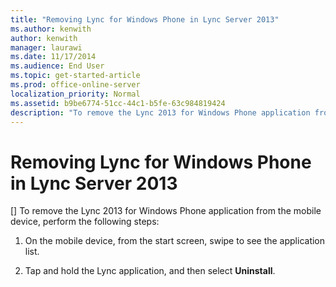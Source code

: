 ```yaml
---
title: "Removing Lync for Windows Phone in Lync Server 2013"
ms.author: kenwith
author: kenwith
manager: laurawi
ms.date: 11/17/2014
ms.audience: End User
ms.topic: get-started-article
ms.prod: office-online-server
localization_priority: Normal
ms.assetid: b9be6774-51cc-44c1-b5fe-63c984819424
description: "To remove the Lync 2013 for Windows Phone application from the mobile device, perform the following steps:"
---
```


# Removing Lync for Windows Phone in Lync Server 2013
[]
To remove the Lync 2013 for Windows Phone application from the mobile device, perform the following steps: 
  
1. On the mobile device, from the start screen, swipe to see the application list. 
    
2. Tap and hold the Lync application, and then select **Uninstall**.
    

